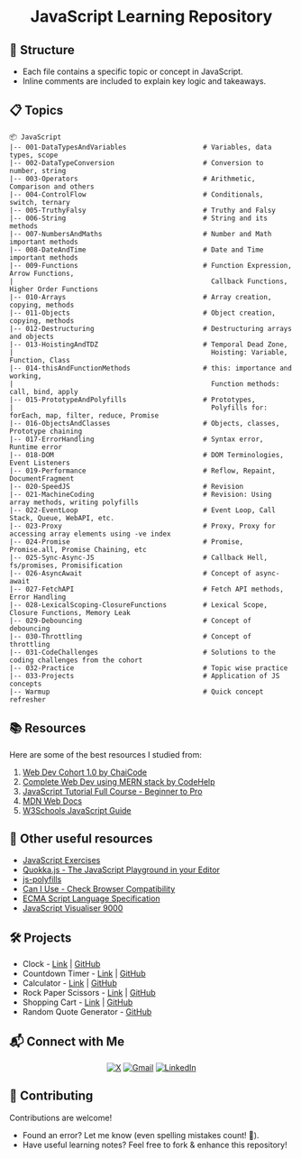 <h1 align="center">JavaScript Learning Repository</h1>

## 📂 Structure
- Each file contains a specific topic or concept in JavaScript.
- Inline comments are included to explain key logic and takeaways.

## 📋 Topics 

```
📦 JavaScript  
|-- 001-DataTypesAndVariables                   # Variables, data types, scope
|-- 002-DataTypeConversion                      # Conversion to number, string
|-- 003-Operators                               # Arithmetic, Comparison and others
|-- 004-ControlFlow                             # Conditionals, switch, ternary
|-- 005-TruthyFalsy                             # Truthy and Falsy
|-- 006-String                                  # String and its methods
|-- 007-NumbersAndMaths                         # Number and Math important methods
|-- 008-DateAndTime                             # Date and Time important methods
|-- 009-Functions                               # Function Expression, Arrow Functions,
|                                                 Callback Functions, Higher Order Functions
|-- 010-Arrays                                  # Array creation, copying, methods
|-- 011-Objects                                 # Object creation, copying, methods 
|-- 012-Destructuring                           # Destructuring arrays and objects
|-- 013-HoistingAndTDZ                          # Temporal Dead Zone,
|                                                 Hoisting: Variable, Function, Class
|-- 014-thisAndFunctionMethods                  # this: importance and working,
|                                                 Function methods: call, bind, apply
|-- 015-PrototypeAndPolyfills                   # Prototypes,
|                                                 Polyfills for: forEach, map, filter, reduce, Promise
|-- 016-ObjectsAndClasses                       # Objects, classes, Prototype chaining
|-- 017-ErrorHandling                           # Syntax error, Runtime error
|-- 018-DOM                                     # DOM Terminologies, Event Listeners
|-- 019-Performance                             # Reflow, Repaint, DocumentFragment
|-- 020-SpeedJS                                 # Revision
|-- 021-MachineCoding                           # Revision: Using array methods, writing polyfills
|-- 022-EventLoop                               # Event Loop, Call Stack, Queue, WebAPI, etc.
|-- 023-Proxy                                   # Proxy, Proxy for accessing array elements using -ve index
|-- 024-Promise                                 # Promise, Promise.all, Promise Chaining, etc
|-- 025-Sync-Async-JS                           # Callback Hell, fs/promises, Promisification
|-- 026-AsyncAwait                              # Concept of async-await
|-- 027-FetchAPI                                # Fetch API methods, Error Handling
|-- 028-LexicalScoping-ClosureFunctions         # Lexical Scope, Closure Functions, Memory Leak
|-- 029-Debouncing                              # Concept of debouncing
|-- 030-Throttling                              # Concept of throttling
|-- 031-CodeChallenges                          # Solutions to the coding challenges from the cohort
|-- 032-Practice                                # Topic wise practice
|-- 033-Projects                                # Application of JS concepts
|-- Warmup                                      # Quick concept refresher

```

## 📚 Resources
Here are some of the best resources I studied from: 

1. [Web Dev Cohort 1.0 by ChaiCode](https://courses.chaicode.com/learn/batch/about?bundleId=214297)
2. [Complete Web Dev using MERN stack by CodeHelp](https://www.youtube.com/playlist?list=PLDzeHZWIZsTo0wSBcg4-NMIbC0L8evLrD)
3. [JavaScript Tutorial Full Course - Beginner to Pro](https://www.youtube.com/watch?v=EerdGm-ehJQ)
4. [MDN Web Docs](https://developer.mozilla.org/en-US/docs/Web/JavaScript)
5. [W3Schools JavaScript Guide](https://www.w3schools.com/js/default.asp)

## 🔗 Other useful resources
- [JavaScript Exercises](https://github.com/SuperSimpleDev/javascript-course/tree/main/1-exercise-solutions)
- [Quokka.js - The JavaScript Playground in your Editor](https://quokkajs.com/)
- [js-polyfills](https://cdnjs.cloudflare.com/ajax/libs/js-polyfills/0.1.43/polyfill.js)
- [Can I Use - Check Browser Compatibility](https://caniuse.com/)
- [ECMA Script Language Specification](https://tc39.es/ecma262/)
- [JavaScript Visualiser 9000](https://www.jsv9000.app/)

## 🛠️ Projects
- Clock - [Link](https://clock-five-sage.vercel.app/) | [GitHub](https://github.com/vsh26/Clock)
- Countdown Timer - [Link](https://countdown-timer-ochre-two.vercel.app/) | [GitHub](https://github.com/vsh26/Countdown-Timer)
- Calculator - [Link](https://calculator-six-ashy-88.vercel.app/) | [GitHub](https://github.com/vsh26/Calculator)
- Rock Paper Scissors - [Link](https://rock-paper-scissors-beryl-zeta.vercel.app/) | [GitHub](https://github.com/vsh26/RockPaperScissors)
- Shopping Cart - [Link](https://shopping-cart-two-orcin.vercel.app/) | [GitHub](https://github.com/vsh26/Shopping-Cart)
- Random Quote Generator - [GitHub](https://github.com/vsh26/Random-Quote-Generator)

## 📬 Connect with Me  
  
<div align="center">

[![X](https://img.shields.io/badge/X-%23000000.svg?logo=X&logoColor=white)](https://twitter.com/VishalKapgate)
[![Gmail](https://img.shields.io/badge/Gmail-D14836?logo=gmail&logoColor=white)](mailto:vishaldk26@gmail.com)
[![LinkedIn](https://custom-icon-badges.demolab.com/badge/LinkedIn-0A66C2?logo=linkedin-white&logoColor=fff)](https://linkedin.com/in/vishalkapgate)

</div>

## 🤝 Contributing
Contributions are welcome!  

- Found an error? Let me know (even spelling mistakes count! 📝).  
- Have useful learning notes? Feel free to fork & enhance this repository!
